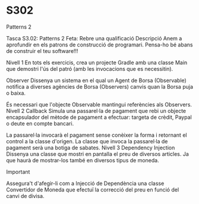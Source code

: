 # S302
Patterns 2

Tasca S3.02: Patterns 2
Feta: Rebre una qualificació
Descripció
Anem a aprofundir en els patrons de construcció de programari. Pensa-ho bé abans de construir el teu software!!!

Nivell 1
En tots els exercicis, crea un projecte Gradle amb una classe Main que demostri l'ús del patró (amb les invocacions que es necessitin).

Observer
Dissenya un sistema en el qual un Agent de Borsa (Observable) notifica a diverses agències de Borsa (Observers) canvis quan la Borsa puja o baixa.

És necessari que l'objecte Observable mantingui referències als Observers.
Nivell 2
Callback
Simula una passarel·la de pagament que rebi un objecte encapsulador del mètode de pagament a efectuar: targeta de crèdit, Paypal o deute en compte bancari.

La passarel·la invocarà el pagament sense conèixer la forma i retornant el control a la classe d'origen.
La classe que invoca la passarel·la de pagament serà una botiga de sabates.
Nivell 3
Dependency Injection
Dissenya una classe que mostri en pantalla el preu de diversos articles. Ja que haurà de mostrar-los també en diversos tipus de moneda.

 Important

Assegura't d'afegir-li com a Injecció de Dependència una classe Convertidor de Moneda que efectuï la correcció del preu en funció del canvi de divisa.
